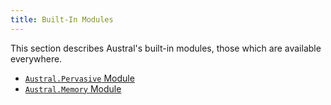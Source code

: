 ```yaml
---
title: Built-In Modules
---
```


This section describes Austral's built-in modules, those which are available
everywhere.

- [`Austral.Pervasive` Module](/spec/austral-pervasive)
- [`Austral.Memory` Module](/spec/austral-memory)
